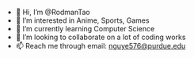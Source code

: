 - 👋 Hi, I’m @RodmanTao
- 👀 I’m interested in Anime, Sports, Games
- 🌱 I’m currently learning Computer Science
- 💞️ I’m looking to collaborate on a lot of coding works
- 📫 Reach me through email: nguye576@purdue.edu

<!---
RodmanTao/RodmanTao is a ✨ special ✨ repository because its `README.md` (this file) appears on your GitHub profile.
You can click the Preview link to take a look at your changes.
--->
